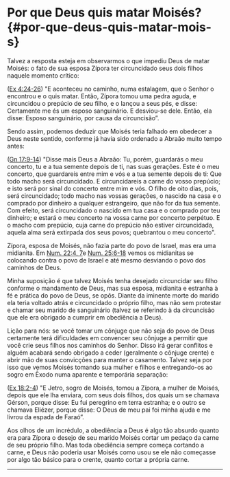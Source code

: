# Por que Deus quis matar Moisés? {#por-que-deus-quis-matar-mois-s}

Talvez a resposta esteja em observarmos o que impediu Deus de matar Moisés: o fato de sua esposa Zípora ter circuncidado seus dois filhos naquele momento crítico:

([Ex 4:24-26](http://bibliaonline.com.br/acf/ex/4/24-26)) &quot;E aconteceu no caminho, numa estalagem, que o Senhor o encontrou e o quis matar. Então, Zípora tomou uma pedra aguda, e circuncidou o prepúcio de seu filho, e o lançou a seus pés, e disse: Certamente me és um esposo sanguinário. E desviou-se dele. Então, ela disse: Esposo sanguinário, por causa da circuncisão”.

Sendo assim, podemos deduzir que Moisés teria falhado em obedecer a Deus neste sentido, conforme já havia sido ordenado a Abraão muito tempo antes:

([Gn 17:9-14](http://bibliaonline.com.br/acf/gn/17/9-14)) &quot;Disse mais Deus a Abraão: Tu, porém, guardarás o meu concerto, tu e a tua semente depois de ti, nas suas gerações. Este é o meu concerto, que guardareis entre mim e vós e a tua semente depois de ti: Que todo macho será circuncidado. E circuncidareis a carne do vosso prepúcio; e isto será por sinal do concerto entre mim e vós. O filho de oito dias, pois, será circuncidado; todo macho nas vossas gerações, o nascido na casa e o comprado por dinheiro a qualquer estrangeiro, que não for da tua semente. Com efeito, será circuncidado o nascido em tua casa e o comprado por teu dinheiro; e estará o meu concerto na vossa carne por concerto perpétuo. E o macho com prepúcio, cuja carne do prepúcio não estiver circuncidada, aquela alma será extirpada dos seus povos; quebrantou o meu concerto&quot;.

Zípora, esposa de Moisés, não fazia parte do povo de Israel, mas era uma midianita. Em [Num. 22:4, 7](http://bibliaonline.com.br/acf/nm/22/4,7)e [Num. 25:6-18](http://bibliaonline.com.br/acf/nm/25/6-18) vemos os midianitas se colocando contra o povo de Israel e até mesmo desviando o povo dos caminhos de Deus.

Minha suposição é que talvez Moisés tenha desejado circuncidar seu filho conforme o mandamento de Deus, mas sua esposa, midianita e estranha à fé e prática do povo de Deus, se opôs. Diante da iminente morte do marido ela teria voltado atrás e circuncidado o próprio filho, mas não sem protestar e chamar seu marido de sanguinário (talvez se referindo à da circuncisão que ele era obrigado a cumprir em obediência a Deus).

Lição para nós: se você tomar um cônjuge que não seja do povo de Deus certamente terá dificuldades em convencer seu cônjuge a permitir que você crie seus filhos nos caminhos do Senhor. Disso irá gerar conflitos e alguém acabará sendo obrigado a ceder (geralmente o cônjuge crente) e abrir mão de suas convicções para manter o casamento. Talvez seja por isso que vemos Moisés tomando sua mulher e filhos e entregando-os ao sogro em Êxodo numa aparente e temporária separação:

([Ex 18:2-4](http://bibliaonline.com.br/acf/ex/18/2-4)) &quot;E Jetro, sogro de Moisés, tomou a Zípora, a mulher de Moisés, depois que ele lha enviara, com seus dois filhos, dos quais um se chamava Gérson, porque disse: Eu fui peregrino em terra estranha; e o outro se chamava Eliézer, porque disse: O Deus de meu pai foi minha ajuda e me livrou da espada de Faraó”.

Aos olhos de um incrédulo, a obediência a Deus é algo tão absurdo quanto era para Zípora o desejo de seu marido Moisés cortar um pedaço da carne de seu próprio filho. Mas toda obediência sempre começa cortando a carne, e Deus não poderia usar Moisés como usou se ele não começasse por algo tão básico para o crente, quanto cortar a própria carne.

*****